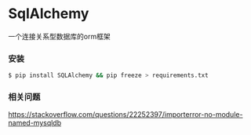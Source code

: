 # SqlAlchemy
一个连接关系型数据库的orm框架

### 安装
```bash
$ pip install SQLAlchemy && pip freeze > requirements.txt
```

### 相关问题
https://stackoverflow.com/questions/22252397/importerror-no-module-named-mysqldb
